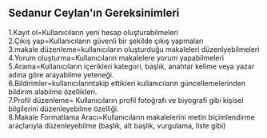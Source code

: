 ## Sedanur Ceylan'ın Gereksinimleri
1.Kayıt ol=Kullanıcıların yeni hesap oluşturabilmeleri
<br>
2.Çıkış yap=Kullanıcıların güvenli bir şekilde çıkış yapmaları 
<br>
3.makale düzenleme=kullanıcıların oluşturduğu makaleleri düzenlyebilmeleri
<br>
4.Yorum oluşturma=Kullanıcıların makalelere yorum yapabilmeleri
<br>
5.Arama=Kullanıcıların içerikleri kategori, başlık, anahtar kelime veya yazar adına göre arayabilme yeteneği.
<br>
6.Bildirimler=kullanıcılarıntakip ettikleri kullanıcıların güncellemelerinden bildirim alabilme özellikleri.
<br>
7.Profil düzenleme= Kullanıcıların profil fotoğrafı ve biyografi gibi kişisel bilgilerini düzenleyebilme özelliği.
<br>
8.Makale Formatlama Aracı=Kullanıcıların makalelerini metin biçimlendirme araçlarıyla düzenleyebilme (başlık, alt başlık, vurgulama, liste gibi)


